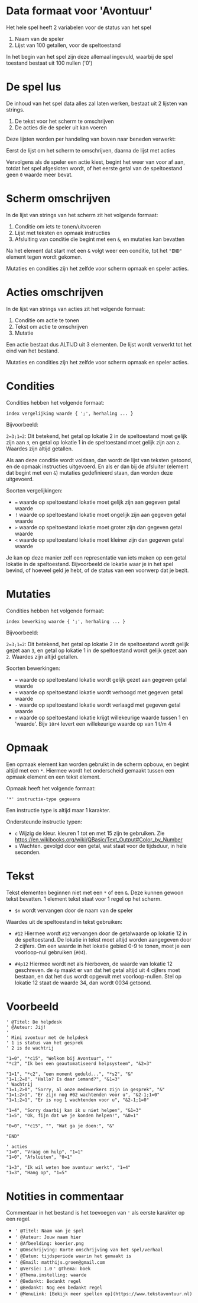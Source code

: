 # Data formaat voor 'Avontuur'

Het hele spel heeft 2 variabelen voor de status van het spel

1. Naam van de speler
2. Lijst van 100 getallen, voor de speltoestand

In het begin van het spel zijn deze allemaal ingevuld, waarbij de spel toestand
bestaat uit 100 nullen ('0')

# De spel lus

De inhoud van het spel data alles zal laten werken, bestaat uit 2 lijsten van
strings.

1. De tekst voor het scherm te omschrijven
2. De acties die de speler uit kan voeren

Deze lijsten worden per handeling van boven naar beneden verwerkt:

Eerst de lijst om het scherm te omschrijven, daarna de lijst met acties

Vervolgens als de speler een actie kiest, begint het weer van voor af aan,
totdat het spel afgesloten wordt, of het eerste getal van de speltoestand geen
`0` waarde meer bevat.

# Scherm omschrijven

In de lijst van strings van het scherm zit het volgende formaat:

1. Conditie om iets te tonen/uitvoeren
2. Lijst met teksten en opmaak instructies
3. Afsluiting van conditie die begint met een `&`, en mutaties kan bevatten

Na het element dat start met een `&` volgt weer een conditie, tot het `"END"`
element tegen wordt gekomen.

Mutaties en condities zijn het zelfde voor scherm opmaak en speler acties.

# Acties omschrijven

In de lijst van strings van acties zit het volgende formaat:

1. Conditie om actie te tonen
2. Tekst om actie te omschrijven
3. Mutatie

Een actie bestaat dus ALTIJD uit 3 elementen. De lijst wordt verwerkt tot het
eind van het bestand.

Mutaties en condities zijn het zelfde voor scherm opmaak en speler acties.

# Condities

Condities hebben het volgende formaat:

`index vergelijking waarde { ';', herhaling ... }`

Bijvoorbeeld:

`2=3;1=2`: Dit betekend, het getal op lokatie 2 in de speltoestand moet gelijk
zijn aan `3`, en getal op lokatie 1 in de speltoestand moet gelijk zijn aan `2`.
Waardes zijn altijd getallen.

Als aan deze conditie wordt voldaan, dan wordt de lijst van teksten getoond, en
de opmaak instructies uitgevoerd. En als er dan bij de afsluiter (element dat
begint met een `&`) mutaties gedefinieerd staan, dan worden deze uitgevoerd.

Soorten vergelijkingen:

- `=` waarde op speltoestand lokatie moet gelijk zijn aan gegeven getal waarde
- `!` waarde op speltoestand lokatie moet ongelijk zijn aan gegeven getal waarde
- `>` waarde op speltoestand lokatie moet groter zijn dan gegeven getal waarde
- `<` waarde op speltoestand lokatie moet kleiner zijn dan gegeven getal waarde

Je kan op deze manier zelf een representatie van iets maken op een getal lokatie
in de speltoestand. Bijvoorbeeld de lokatie waar je in het spel bevind, of
hoeveel geld je hebt, of de status van een voorwerp dat je bezit.

# Mutaties

Condities hebben het volgende formaat:

`index bewerking waarde { ';', herhaling ... }`

Bijvoorbeeld:

`2=3;1=2`: Dit betekend, het getal op lokatie 2 in de speltoestand wordt gelijk
gezet aan `3`, en getal op lokatie 1 in de speltoestand wordt gelijk gezet aan
`2`. Waardes zijn altijd getallen.

Soorten bewerkingen:

- `=` waarde op speltoestand lokatie wordt gelijk gezet aan gegeven getal waarde
- `+` waarde op speltoestand lokatie wordt verhoogd met gegeven getal waarde
- `-` waarde op speltoestand lokatie wordt verlaagd met gegeven getal waarde
- `r` waarde op speltoestand lokatie krijgt willekeurige waarde tussen 1 en
  'waarde'. Bijv `10r4` levert een willekeurige waarde op van 1 t/m 4

# Opmaak

Een opmaak element kan worden gebruikt in de scherm opbouw, en begint altijd met
een `*`. Hiermee wordt het onderscheid gemaakt tussen een opmaak element en een
tekst element.

Opmaak heeft het volgende formaat:

`'*' instructie-type gegevens`

Een instructie type is altijd maar 1 karakter.

Ondersteunde instructie typen:

- `c` Wijzig de kleur. kleuren 1 tot en met 15 zijn te gebruiken. Zie
  https://en.wikibooks.org/wiki/QBasic/Text_Output#Color_by_Number
- `s` Wachten. gevolgd door een getal, wat staat voor de tijdsduur, in hele
  seconden.

# Tekst

Tekst elementen beginnen niet met een `*` of een `&`. Deze kunnen gewoon tekst
bevatten. 1 element tekst staat voor 1 regel op het scherm.

- `$n` wordt vervangen door de naam van de speler

Waardes uit de speltoestand in tekst gebruiken:

- `#12` Hiermee wordt `#12` vervangen door de getalwaarde op lokatie 12 in de
  speltoestand. De lokatie in tekst moet altijd worden aangegeven door 2
  cijfers. Om een waarde in het lokatie gebied 0-9 te tonen, moet je een
  voorloop-nul gebruiken (`#04`).

- `#4p12` Hiermee wordt net als hierboven, de waarde van lokatie 12 geschreven.
  de `4p` maakt er van dat het getal altijd uit 4 cijfers moet bestaan, en dat
  het dus wordt opgevult met voorloop-nullen. Stel op lokatie 12 staat de waarde
  34, dan wordt 0034 getoond.

# Voorbeeld

```
' @Titel: De helpdesk
' @Auteur: Jij!
'
' Mini avontuur met de helpdesk
' 1 is status van het gesprek
' 2 is de wachtrij

"1=0", "*c15", "Welkom bij Avontuur", ""
"*c2", "Ik ben een geautomatiseerd helpsysteem", "&2=3"

"1=1", "*c2", "een moment geduld...", "*s2", "&"
"1=1;2=0", "Hallo? Is daar iemand?", "&1=3"
' Wachtrij
"1=1;2>0", "Sorry, al onze medewerkers zijn in gesprek", "&"
"1=1;2>1", "Er zijn nog #02 wachtenden voor u", "&2-1;1=0"
"1=1;2=1", "Er is nog 1 wachtenden voor u", "&2-1;1=0"

"1=4", "Sorry daarbij kan ik u niet helpen", "&1=3"
"1=5", "Ok, fijn dat we je konden helpen!", "&0=1"

"0=0", "*c15", "", "Wat ga je doen:", "&"

"END"

' acties
"1=0", "Vraag om hulp", "1=1"
"1=0", "Afsluiten", "0=1"

"1=3", "Ik wil weten hoe avontuur werkt", "1=4"
"1=3", "Hang op", "1=5"

```

# Notities in commentaar

Commentaar in het bestand is het toevoegen van `'` als eerste karakter op een
regel.

- `' @Titel: Naam van je spel`
- `' @Auteur: Jouw naam hier`
- `' @Afbeelding: koerier.png`
- `' @Omschrijving: Korte omschrijving van het spel/verhaal`
- `' @Datum: tijdsperiode waarin het gemaakt is`
- `' @Email: matthijs.groen@gmail.com`
- `' @Versie: 1.0` `' @Thema: boek`
- `' @Thema.instelling: waarde`
- `' @Bedankt: Bedankt regel`
- `' @Bedankt: Nog een bedankt regel`
- `' @MenuLink: [Bekijk meer spellen op](https://www.tekstavontuur.nl)`
